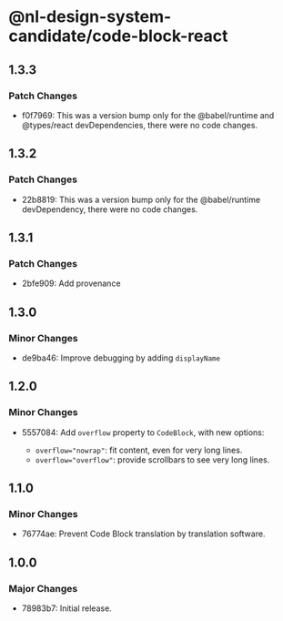 # @nl-design-system-candidate/code-block-react

## 1.3.3

### Patch Changes

- f0f7969: This was a version bump only for the @babel/runtime and @types/react devDependencies, there were no code changes.

## 1.3.2

### Patch Changes

- 22b8819: This was a version bump only for the @babel/runtime devDependency, there were no code changes.

## 1.3.1

### Patch Changes

- 2bfe909: Add provenance

## 1.3.0

### Minor Changes

- de9ba46: Improve debugging by adding `displayName`

## 1.2.0

### Minor Changes

- 5557084: Add `overflow` property to `CodeBlock`, with new options:

  - `overflow="nowrap"`: fit content, even for very long lines.
  - `overflow="overflow"`: provide scrollbars to see very long lines.

## 1.1.0

### Minor Changes

- 76774ae: Prevent Code Block translation by translation software.

## 1.0.0

### Major Changes

- 78983b7: Initial release.

